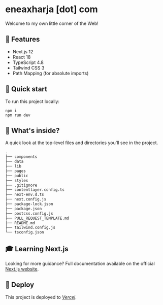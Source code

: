 # eneaxharja [dot] com

Welcome to my own little corner of the Web!

## 🦄 Features

- Next.js 12
- React 18
- TypeScript 4.8
- Tailwind CSS 3
- Path Mapping (for absolute imports)

## 🚀 Quick start

To run this project locally:

```shell
npm i
npm run dev
```

## 🧐 What's inside?

A quick look at the top-level files and directories you'll see in the project.

<!-- prettier-ignore -->
```markdown
.
├── components
├── data
├── lib
├── pages
├── public
├── styles
├── .gitignore
├── contentlayer.config.ts
├── next-env.d.ts
├── next.config.js
├── package-lock.json
├── package.json
├── postcss.config.js
├── PULL_REQUEST_TEMPLATE.md
├── README.md
├── tailwind.config.js
└── tsconfig.json
```

## 🎓 Learning Next.js

Looking for more guidance? Full documentation available on the official [Next.js website](https://nextjs.org).

## 💫 Deploy

This project is deployed to _[Vercel](https://vercel.com)_.
